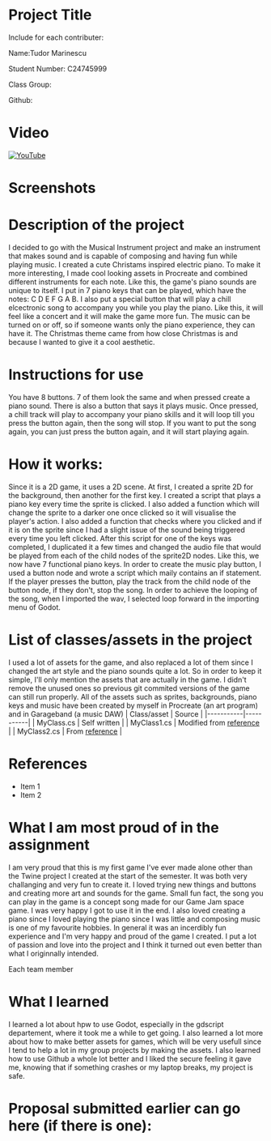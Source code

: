 # Project Title

Include for each contributer:

Name:Tudor Marinescu

Student Number: C24745999

Class Group:

Github: 

# Video

[![YouTube](http://img.youtube.com/vi/J2kHSSFA4NU/0.jpg)](https://www.youtube.com/watch?v=J2kHSSFA4NU)

# Screenshots

# Description of the project

I decided to go with the Musical Instrument project and make an instrument that makes sound and is capable of composing and having fun while playing music.
I created a cute Christams inspired electric piano. To make it more interesting, I made cool looking assets in Procreate and combined different instruments for each note. Like this, the game's piano sounds are unique to itself. I put in 7 piano keys that can be played, which have the notes: C D E F G A B. I also put a special button that will play a chill elcectronic song to accompany you while you play the piano. Like this, it will feel like a concert and it will make the game more fun. The music can be turned on or off, so if someone wants only the piano experience, they can have it. The Christmas theme came from how close Christmas is and because I wanted to give it a cool aesthetic.

# Instructions for use

You have 8 buttons. 7 of them look the same and when pressed create a piano sound. There is also a button that says it plays music. Once pressed, a chill track will play to accompany your piano skills and it will loop till you press the button again, then the song will stop. If you want to put the song again, you can just press the button again, and it will start playing again.

# How it works:

Since it is a 2D game, it uses a 2D scene. At first, I created a sprite 2D for the background, then another for the first key. I created a script that plays a piano key every time the sprite is clicked. I also added a function which will change the sprite to a darker one once clicked so it will visualise the player's action. I also added a function that checks where you clicked and if it is on the sprite since I had a slight issue of the sound being triggered every time you left clicked. After this script for one of the keys was completed, I duplicated it a few times and changed the audio file that would be played from each of the child nodes of the sprite2D nodes. Like this, we now have 7 functional piano keys. In order to create the music play button, I used a button node and wrote a script which maily contains an if statement. If the player presses the button, play the track from the child node of the button node, if they don't, stop the song. In order to achieve the looping of the song, when I imported the wav, I selected loop forward in the importing menu of Godot.

# List of classes/assets in the project

I used a lot of assets for the game, and also replaced a lot of them since I changed the art style and the piano sounds quite a lot. So in order to keep it simple, I'll only mention the assets that are actually in the game. I didn't remove the unused ones so previous git commited versions of the game can still run properly. All of the assets such as sprites, backgrounds, piano keys and music have been created by myself in Procreate (an art program) and in Garageband (a music DAW)
| Class/asset | Source |
|-----------|-----------|
| MyClass.cs | Self written |
| MyClass1.cs | Modified from [reference]() |
| MyClass2.cs | From [reference]() |

# References
* Item 1
* Item 2

# What I am most proud of in the assignment

I am very proud that this is my first game I've ever made alone other than the Twine project I created at the start of the semester. It was both very challanging and very fun to create it. I loved trying new things and buttons and creating more art and sounds for the game. Small fun fact, the song you can play in the game is a concept song made for our Game Jam space game. I was very happy I got to use it in the end. I also loved creating a piano since I loved playing the piano since I was little and composing music is one of my favourite hobbies. In general it was an incerdibly fun experience and I'm very happy and proud of the game I created. I put a lot of passion and love into the project and I think it turned out even better than what I originnally intended.

Each team member

# What I learned

I learned a lot about hpw to use Godot, especially in the gdscript departement, where it took me a while to get going. I also learned a lot more about how to make better assets for games, which will be very usefull since I tend to help a lot in my group projects by making the assets. I also learned how to use Github a whole lot better and I liked the secure feeling it gave me, knowing that if something crashes or my laptop breaks, my project is safe.

# Proposal submitted earlier can go here (if there is one):
